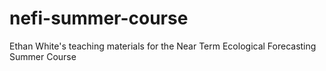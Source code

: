 # nefi-summer-course
Ethan White's teaching materials for the Near Term Ecological Forecasting Summer Course 
